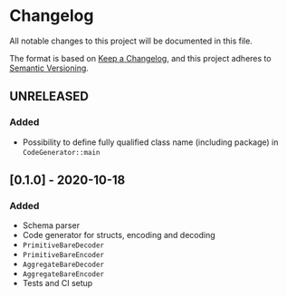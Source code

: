 # Changelog
All notable changes to this project will be documented in this file.

The format is based on [Keep a Changelog](https://keepachangelog.com/en/1.0.0/),
and this project adheres to [Semantic Versioning](https://semver.org/spec/v2.0.0.html).

## UNRELEASED
### Added
- Possibility to define fully qualified class name (including package) in `CodeGenerator::main`

## [0.1.0] - 2020-10-18
### Added
- Schema parser
- Code generator for structs, encoding and decoding
- `PrimitiveBareDecoder`
- `PrimitiveBareEncoder`
- `AggregateBareDecoder`
- `AggregateBareEncoder`
- Tests and CI setup
